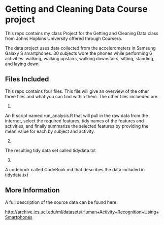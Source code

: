 # Getting and Cleaning Data Course project


This repo contains my class Project for the Getting and Cleaning Data class from Johns Hopkins University offered through Coursera.

The data project uses data collected from the accelerometers in Samsung Galaxy S smartphones.  30 subjects wore the phones while performing 6 activities: walking, walking upstairs, walking downstairs, sitting, standing, and laying down. 

## Files Included

This repo contains four files.  This file will give an overview of the other three files and what you can find within them.  The other files inclueded are:

1) 

An R script named run_analysis.R that will pull in the raw data from the internet, select the required features, tidy names of the features and activities, and finally summarize the selected features by providing the mean value for each by subject and activity.

2) 

The resulting tidy data set called tidydata.txt

3)

A codebook called CodeBook.md that describes the data included in tidydata.txt


## More Information

A full description of the source data can be found here:

http://archive.ics.uci.edu/ml/datasets/Human+Activity+Recognition+Using+Smartphones



